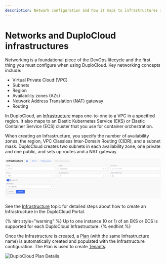 ```yaml
---
description: Network configuration and how it maps to infrastructures in DuploCloud
---
```


# Networks and DuploCloud infrastructures

Networking is a foundational piece of the DevOps lifecycle and the first thing you must configure when using DuploCloud. Key networking concepts include:

* Virtual Private Cloud (VPC)
* Subnets
* Region
* Availability zones (AZs)
* Network Address Translation (NAT) gateway
* Routing

In DuploCloud, an [Infrastructure](../../getting-started/application-focussed-interface/infrastructure.md) maps one-to-one to a VPC in a specified region. It also maps to an Elastic Kubernetes Service (EKS) or Elastic Container Service (ECS) cluster that you use for container orchestration.&#x20;

When creating an Infrastructure, you specify the number of availability zones, the region, VPC Classless Inter-Domain Routing (CIDR), and a subnet mask. DuploCloud creates two subnets in each availability zone, one private and one public, and sets up routes and a NAT gateway.&#x20;

![Add Infrastructure form](<../../.gitbook/assets/image (15) (1) (1) (2) (1) (1).png>)

See the [Infrastructure](../aws-services/infrastructure.md) topic for detailed steps about how to create an Infrastructure in the DuploCloud Portal.

{% hint style="warning" %}
Up to one instance (0 or 1) of an EKS or ECS is supported for each DuploCloud Infrastructure.
{% endhint %}

Once the Infrastructure is created, a [Plan ](../../getting-started/application-focussed-interface/plan.md)(with the same Infrastructure name) is automatically created and populated with the Infrastructure configuration. The Plan is used to create [Tenants](tenant-environment.md).

![DuploCloud Plan Details](https://duplocloud.com/wp-content/uploads/2021/11/infra-plan.png)
